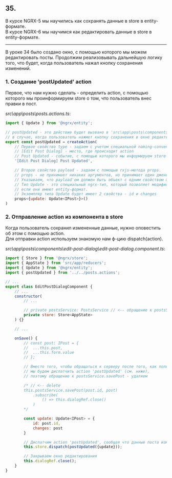 ## 35.

В курсе NGRX-5 мы научились как сохранять данные в store в entity-формате.  
В курсе NGRX-6 мы научимся как редактировать данные в store в entity-формате.  

---

В уроке 34 было создано окно, с помощью которого мы можем редактировать посты. Продолжим реализовывать дальнейшую логику того, что будет, когда пользователь нажал кнопку сохранения изменений.

### 1. Создание 'postUpdated' action

Первое, что нам нужно сделать - определить action, с помощью которого мы проинформируем store о том, что пользователь внес правки в пост.

*src\app\posts\posts.actions.ts*:
```js
import { Update } from '@ngrx/entity';

// postUpdated - это действие будет вызвано в 'src\app\posts\components\edit-post-dialog\edit-post-dialog.component.ts'
// в случае, когда пользователь нажмет кнопку сохранения в окне редактирования поста
export const postUpdated = createAction(
	// Первое свойство type - задаем с учетом специальной naming-convention: 
	// [Edit Post Dialog] - место, где происходит action
	// Post Updated - событие, с помощью которого мы информируем store о том, что пользователь внес правки в пост
	'[Edit Post Dialog] Post Updated',

	// Второе свойство payload - задаем с помощью rxjs-метода props.
	// props - не принимает никаких аргументов, но принимает один дженерик параметр, который указывает тип данных для payload.
	// Указываем, что payload'ом должен быть объект с одним свойством update типа Update<IPost>.
	// Тип Update - это специальный ngrx-тип, который позволяет модифицировать данные в store, 
	// если они имеют entity-формат.
	// Экземпляр типа Update будет имеет 2 свойства - id и changes
	props<{update: Update<IPost>}>()
)
```

### 2. Отправление action из компонента в store

Когда пользователь сохранил измененные данные, нужно оповестить об этом с помощью action.    
Для отправки action используем знакомую нам ф-цию dispatch(action). 

*src\app\posts\components\edit-post-dialog\edit-post-dialog.component.ts*:
```js
import { Store } from '@ngrx/store';
import { AppState } from 'src/app/reducers';
import { Update } from '@ngrx/entity';
import { postUpdated } from '../../posts.actions';

// ...
export class EditPostDialogComponent {
	// ...
	constructor(
		// ...

		// private postsService: PostsService // <-- обращение к postsService.savePost - удаляем
		private store: Store<AppState>
	) {}

	// ...

	onSave() {
		// const post: IPost = {
		// 	...this.post,
		// 	...this.form.value
		// };

		// Вместо того, чтобы обращаться к серверу после того, как пользователь изменил пост,
		// мы будем диспатчить action 'postUpdated' (см. ниже), 
		// поэтому обращение к postsService.savePost - удаляем

		/* // <-- delete
		this.postsService.savePost(post.id, post) 
			.subscribe( 
				() => this.dialogRef.close()
			)
		*/

		const update: Update<IPost> = {
			id: post.id,
			changes: post
		}

		// Диспатчим action 'postUpdated', сообщая что данные поста изменились
		this.store.dispatch(postUpdated({update}));

		// Закрываем окно редактирования
		this.dialogRef.close();
	}
}
```
